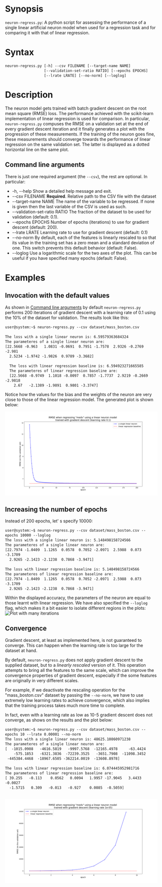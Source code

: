 # Synopsis
`neuron-regress.py`: A python script for assessing the performance of a single linear artificial neuron model when used for a regression task and for comparing it with that of linear regression. 

# Syntax
```
neuron-regress.py [-h] --csv FILENAME [--target-name NAME]
                  [--validation-set-ratio RATIO] [--epochs EPOCHS]
                  [--lrate LRATE] [--no-norm] [--loglog]
```

# Description

The neuron model gets trained with batch gradient descent on the root mean square (RMSE) loss. The performance achieved with the scikit-learn implementation of linear regression is used for comparison. In particular, `neuron-regress.py` compuses the RMSE on a validation set at the end of every gradient descent iteration and it finally generates a plot with the progression of these measurements. If the training of the neuron goes fine, these measurements should converge towards the performance of linear regression on the same validation set. The latter is displayed as a dotted horizontal line on the same plot.

## Command line arguments

There is just one required argument (the `--csv`), the rest are optional. In particular:

* -h, --help
Show a detailed help message and exit.
* --csv FILENAME
**Required**. Relative path to the CSV file with the dataset
* --target-name NAME
The name of the variable to be regressed. If none is given then the last variable of the CSV is used as such.
* --validation-set-ratio RATIO
The fraction of the dataset to be used for validation (default: 0.1).
* --epochs EPOCHS
Number of epochs (iterations) to use for gradient descent (default: 200).
* --lrate LRATE
Learning rate to use for gradient descent (default: 0.1)
* --no-norm
By default, each of the features is linearly rescaled to so that its value in the training set has a zero mean and a standard deviation of one. This switch prevents this default behavior (default: False).
*  --loglog
Use a logarithmic scale for the two axes of the plot. This can be useful if you have specified many epochs (default: False).

# Examples

## Invocation with the default values 

As shown in [Command line arguments](##command-line-arguments) by default `neuron-regress.py` performs 200 iterations of gradient descent with a learning rate of 0.1 using the 10% of the dataset for validation. The results look like this:
```console
user@system:~$ neuron-regress.py --csv dataset/mass_boston.csv

The loss with a single linear neuron is: 6.59579363684324
The parameteres of a single linear neuron are: 
[22.5668 -0.963   1.0831 -0.0691  0.7951 -1.7578  2.9326 -0.2769 -2.981
  2.5234 -1.9742 -1.9826  0.9789 -3.3682]

  The loss with linear regression baseline is: 6.594923271665585
  The parameteres of linear regression baseline are: 
  [22.5668 -0.9749  1.1018 -0.0097  0.7857 -1.7737  2.9219 -0.2669 -2.9818
    2.67   -2.1389 -1.9891  0.9801 -3.3747]
```

Notice how the values for the bias and the weights of the neuron are very close to those of the linear regression model. The generated plot is shown below:

![Plot with default arguments](examples/default-parameters.png)

## Increasing the number of epochs

Instead of 200 epochs, let' s specify 10000: 
```console
user@system:~$ neuron-regress.py --csv dataset/mass_boston.csv --epochs 10000 --loglog
The loss with a single linear neuron is: 5.148498158724566
The parameteres of a single linear neuron are: 
[22.7974 -1.0409  1.1265  0.0578  0.7052 -2.0971  2.5988  0.073  -3.1709
  2.9265 -2.1423 -2.1238  0.7868 -3.9471]

The loss with linear regression baseline is: 5.148498158724566
The parameteres of linear regression baseline are: 
[22.7974 -1.0409  1.1265  0.0578  0.7052 -2.0971  2.5988  0.073  -3.1709
  2.9265 -2.1423 -2.1238  0.7868 -3.9471]
````

Within the displayed accuracy, the parameters of the neuron are equal to those learnt with linear regression. We have also specified the `--loglog` flag, which makes it a bit easier to isolate different regions in the plots:
![Plot with many iterations](examples/epochs-10000-lr-01.png)

## Convergence
Gradient descent, at least as implemented here, is not guaranteed to converge. This can happen when the learning rate is too large for the dataset at hand.

By default, `neuron-regress.py` does not apply gradient descent  to the supplied dataset, but to a _linearly rescaled_ version of it. This operation attempts to bring all the features to the same scale, which can improve the convergence properties of gradient descent, especially if the some features are originally in very different scales.

For example, if we deactivate the rescaling operation for the "mass_boston.csv" dataset by passing the `--no-norm`, we have to use extremely low learning rates to achieve convergence, which also implies that the training process takes much more time to complete.

In fact, even with a learning rate as low as 10</sup>-5</sup> gradient descent does not converge, as shows on the results and the plot below:

```console
user@system:~$ neuron-regress.py --csv dataset/mass_boston.csv --epochs 10 --lrate 0.00001 --no-norm
The loss with a single linear neuron is: 48625.10860971238
The parameteres of a single linear neuron are: 
[  -1015.0908   -4616.5819   -9997.5768  -12165.4978     -63.4424
    -575.1853   -6321.3836  -72239.3525   -3651.7908  -11098.3452
 -445384.4468  -18967.6505 -362214.0019  -13608.8978]

The loss with linear regression baseline is: 6.074445952981716
The parameteres of linear regression baseline are: 
[ 39.255   -0.113    0.0562   0.0094   1.9957 -17.9045   3.4433  -0.0027
  -1.5715   0.309   -0.013   -0.927    0.0085  -0.5059]


```

![Plot illustrating non-convergence](examples/epochs-10-lr-1e-5-no-norm.png)
